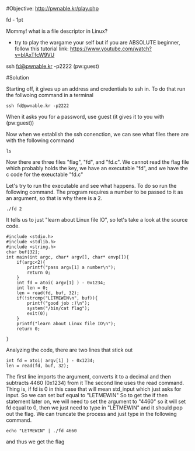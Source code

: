 #Objective:
http://pwnable.kr/play.php

fd - 1pt

Mommy! what is a file descriptor in Linux?

* try to play the wargame your self but if you are ABSOLUTE beginner, follow this tutorial link: https://www.youtube.com/watch?v=blAxTfcW9VU

ssh fd@pwnable.kr -p2222 (pw:guest)

#Solution

Starting off, it gives up an address and credentials to ssh in. To do that run the follwoing command in a terminal

```
ssh fd@pwnable.kr -p2222
```

When it asks you for a password, use guest (it gives it to you with (pw:guest))

Now when we establish the ssh conenction, we can see what files there are with the following command

```
ls
```

Now there are three files "flag", "fd", and "fd.c". We cannot read the flag file which probably holds the key, we have an executable "fd", and we have the c code for the exeuctable "fd.c"

Let's try to run the executable and see what happens. To do so run the following command. The program requires a number to be passed to it as an argument, so that is why there is a 2.

```
./fd 2
```

It tells us to just "learn about Linux file IO", so let's take a look at the source code.

```
#include <stdio.h>
#include <stdlib.h>
#include <string.h>
char buf[32];
int main(int argc, char* argv[], char* envp[]){
	if(argc<2){
		printf("pass argv[1] a number\n");
		return 0;
	}
	int fd = atoi( argv[1] ) - 0x1234;
	int len = 0;
	len = read(fd, buf, 32);
	if(!strcmp("LETMEWIN\n", buf)){
		printf("good job :)\n");
		system("/bin/cat flag");
		exit(0);
	}
	printf("learn about Linux file IO\n");
	return 0;

}
```

Analyzing the code, there are two lines that stick out

```
int fd = atoi( argv[1] ) - 0x1234;
len = read(fd, buf, 32);
```

The first line imports the argument, converts it to a decimal and then subtracts 4460 (0x1234) from it
The second line uses the read command. Thing is, if fd is 0 in this case that will mean std_input which just asks for input. So we can set buf equal to "LETMEWIN" 
So to get the if then statement later on, we will need to set the argument to "4460" so it will set fd equal to 0, then we just need to type in "LETMEWIN" and it should pop out the flag. We can truncate the process and just type in the following command.

```
echo "LETMEWIN" | ./fd 4660
```

and thus we get the flag
